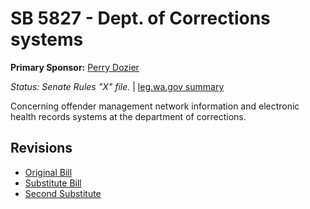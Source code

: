 # SB 5827 - Dept. of Corrections systems
**Primary Sponsor:** [Perry Dozier](/person/leg/perry.dozier.md)

*Status: Senate Rules "X" file.* | [leg.wa.gov summary](https://app.leg.wa.gov/billsummary?BillNumber=5827&Year=2021)

Concerning offender management network information and electronic health records systems at the department of corrections.

## Revisions
* [Original Bill](1/)
* [Substitute Bill](S/)
* [Second Substitute](S2/)